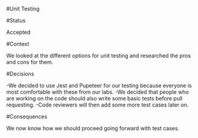 #Unit Testing 

#Status

Accepted

#Context

We looked at the different options for unit testing and researched the pros and cons for them. 

#Decisions 

-We decided to use Jest and Pupeteer for our testing because everyone is most comfortable with these from our labs. 
-We decided that people who are working on the code should also write some basic tests before pull requesting. 
-Code reviewers will then add some more test cases later on. 

#Consequences

We now know how we should proceed going forward with test cases. 

